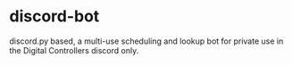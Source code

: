 # discord-bot
discord.py based, a multi-use scheduling and lookup bot for private use in the Digital Controllers discord only.
